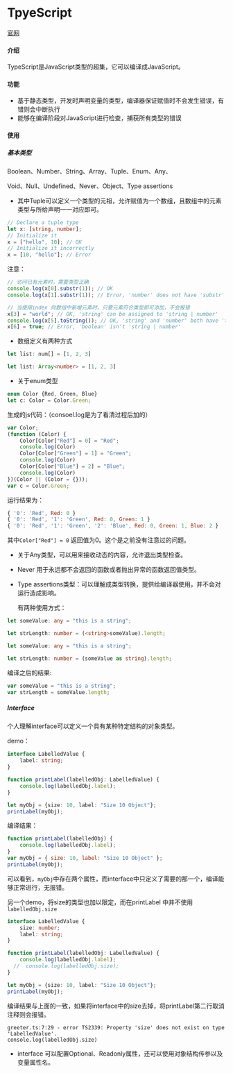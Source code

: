 # TpyeScript

[官网](https://www.tslang.cn/)

#### 介绍

TypeScript是JavaScript类型的超集，它可以编译成JavaScript。

#### 功能

- 基于静态类型，开发时声明变量的类型，编译器保证赋值时不会发生错误，有错则会中断执行
- 能够在编译阶段对JavaScript进行检查，捕获所有类型的错误

#### 使用

##### 基本类型

Boolean、Number、String、Array、Tuple、Enum、Any、

Void、Null、Undefined、Never、Object、Type assertions

- 其中Tuple可以定义一个类型的元祖，允许赋值为一个数组，且数组中的元素类型与所给声明一一对应即可。

```typescript
// Declare a tuple type
let x: [string, number];
// Initialize it
x = ["hello", 10]; // OK
// Initialize it incorrectly
x = [10, "hello"]; // Error
```

注意：

```typescript
// 访问已有元素时，需要类型正确
console.log(x[0].substr(1)); // OK
console.log(x[1].substr(1)); // Error, 'number' does not have 'substr'

// 当使用index 向数组中新增元素时，只要元素符合类型即可添加，不会报错
x[3] = "world"; // OK, 'string' can be assigned to 'string | number'
console.log(x[5].toString()); // OK, 'string' and 'number' both have 'toString'
x[6] = true; // Error, 'boolean' isn't 'string | number'
```

- 数组定义有两种方式

```typescript
let list: num[] = [1, 2, 3]

let list: Array<number> = [1, 2, 3]
```

- 关于enum类型

```typescript
enum Color {Red, Green, Blue}
let c: Color = Color.Green;
```

生成的js代码：（consoel.log是为了看清过程后加的）

```javascript
var Color;
(function (Color) {
    Color[Color["Red"] = 0] = "Red";
    console.log(Color)
    Color[Color["Green"] = 1] = "Green";
    console.log(Color)
    Color[Color["Blue"] = 2] = "Blue";
    console.log(Color)
})(Color || (Color = {}));
var c = Color.Green;
```

运行结果为：

```javascript
{ '0': 'Red', Red: 0 }
{ '0': 'Red', '1': 'Green', Red: 0, Green: 1 }
{ '0': 'Red', '1': 'Green', '2': 'Blue', Red: 0, Green: 1, Blue: 2 }
```

其中`Color["Red"] = 0` 返回值为0。这个是之前没有注意过的问题。

- 关于Any类型，可以用来接收动态的内容，允许退出类型检查。

- Never 用于永远都不会返回的函数或者抛出异常的函数返回值类型。

- Type assertions类型：可以理解成类型转换，提供给编译器使用，并不会对运行造成影响。

  有两种使用方式：

```typescript
let someValue: any = "this is a string";

let strLength: number = (<string>someValue).length;
```

```typescript
let someValue: any = "this is a string";

let strLength: number = (someValue as string).length;
```

编译之后的结果:

```javascript
var someValue = "this is a string";
var strLength = someValue.length;
```

##### Interface

个人理解interface可以定义一个具有某种特定结构的对象类型。

demo：

```typescript
interface LabelledValue {
    label: string;
}

function printLabel(labelledObj: LabelledValue) {
    console.log(labelledObj.label);
}

let myObj = {size: 10, label: "Size 10 Object"};
printLabel(myObj);
```

编译结果：

```javascript
function printLabel(labelledObj) {
    console.log(labelledObj.label);
}
var myObj = { size: 10, label: "Size 10 Object" };
printLabel(myObj);

```

可以看到，`myObj`中存在两个属性，而interface中只定义了需要的那一个，编译能够正常进行，无报错。

另一个demo，将size的类型也加以限定，而在printLabel 中并不使用`labelledObj.size`

```typescript
interface LabelledValue {
    size: number;
    label: string;
}

function printLabel(labelledObj: LabelledValue) {
    console.log(labelledObj.label);
  //  console.log(labelledObj.size);
}

let myObj = {size: 10, label: "Size 10 Object"};
printLabel(myObj);

```

编译结果与上面的一致，如果将interface中的size去掉，将printLabel第二行取消注释则会报错。

```shell
greeter.ts:7:29 - error TS2339: Property 'size' does not exist on type 'LabelledValue'.
console.log(labelledObj.size)
```

- interface 可以配置Optional、Readonly属性，还可以使用对象结构传参以及变量属性名。
















